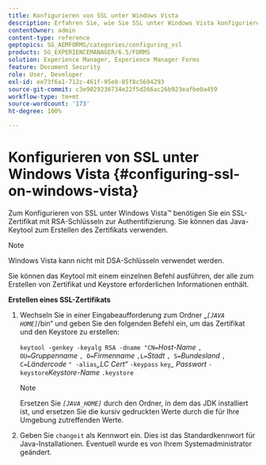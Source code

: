```yaml
---
title: Konfigurieren von SSL unter Windows Vista
description: Erfahren Sie, wie Sie SSL unter Windows Vista konfigurieren. Verwenden Sie das Java-Keytool und führen Sie es aus, um das SSL-Zertifikat mit RSA-Schlüsseln für die Authentifizierung zu generieren.
contentOwner: admin
content-type: reference
geptopics: SG_AEMFORMS/categories/configuring_ssl
products: SG_EXPERIENCEMANAGER/6.5/FORMS
solution: Experience Manager, Experience Manager Forms
feature: Document Security
role: User, Developer
exl-id: ee73f6a1-712c-461f-95e8-85f8c5694293
source-git-commit: c3e9029236734e22f5d266ac26b923eafbe0a459
workflow-type: tm+mt
source-wordcount: '173'
ht-degree: 100%

---
```


# Konfigurieren von SSL unter Windows Vista {#configuring-ssl-on-windows-vista}

Zum Konfigurieren von SSL unter Windows Vista™ benötigen Sie ein SSL-Zertifikat mit RSA-Schlüsseln zur Authentifizierung. Sie können das Java-Keytool zum Erstellen des Zertifikats verwenden.

>[!NOTE]
>
>Windows Vista kann nicht mit DSA-Schlüsseln verwendet werden.

Sie können das Keytool mit einem einzelnen Befehl ausführen, der alle zum Erstellen von Zertifikat und Keystore erforderlichen Informationen enthält.

**Erstellen eines SSL-Zertifikats**

1. Wechseln Sie in einer Eingabeaufforderung zum Ordner „*`[JAVA HOME]`*/bin“ und geben Sie den folgenden Befehl ein, um das Zertifikat und den Keystore zu erstellen:

   `keytool -genkey -keyalg RSA -dname "CN=`*Host-Name* `, OU=`*Gruppenname* `, O=`*Firmenname* `,L=`*Stadt* `, S=`*Bundesland* `, C=`*Ländercode* `" -alias`*„LC Cert“* `-keypass` `key`*_* *Passwort* `-keystore`*Keystore-Name* `.keystore`

   >[!NOTE]
   >
   >Ersetzen Sie *`[JAVA_HOME]`* durch den Ordner, in dem das JDK installiert ist, und ersetzen Sie die kursiv gedruckten Werte durch die für Ihre Umgebung zutreffenden Werte.

1. Geben Sie `changeit` als Kennwort ein. Dies ist das Standardkennwort für Java-Installationen. Eventuell wurde es von Ihrem Systemadministrator geändert.

